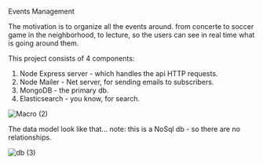 Events Management

The motivation is to organize all the events around. from concerte to soccer game in the neighborhood,
to lecture, so the users can see in real time what is going around them.


This project consists of 4 components: 
1) Node Express server -  which handles the api HTTP requests.
2) Node Mailer - Net server, for sending emails to subscribers.
3) MongoDB - the primary db.
4) Elasticsearch - you know, for search.




![Macro (2)](https://user-images.githubusercontent.com/50877112/68338122-7f852180-00ea-11ea-8207-948288428b9d.jpg)


The data model look like that... 
note: this is a NoSql db - so there are no relationships.

![db (3)](https://user-images.githubusercontent.com/50877112/68337739-d2120e00-00e9-11ea-92aa-50ad8d9bcb8e.jpg)


